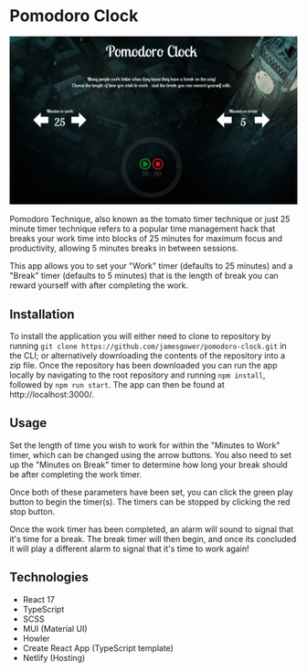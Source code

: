 # Pomodoro Clock

![Pomodoro Clock](pomodoro.png)

Pomodoro Technique, also known as the tomato timer technique or just 25 minute timer technique refers to a popular time management hack that breaks your work time into blocks of 25 minutes for maximum focus and productivity, allowing 5 minutes breaks in between sessions.

This app allows you to set your "Work" timer (defaults to 25 minutes) and a "Break" timer (defaults to 5 minutes) that is the length of break you can reward yourself with after completing the work.

## Installation

To install the application you will either need to clone to repository by running `git clone https://github.com/jamesgower/pomodoro-clock.git` in the CLI; or alternatively downloading the contents of the repository into a zip file. Once the repository has been downloaded you can run the app locally by navigating to the root repository and running `npm install`, followed by `npm run start`. The app can then be found at http://localhost:3000/.
## Usage

Set the length of time you wish to work for within the "Minutes to Work" timer, which can be changed using the arrow buttons. You also need to set up the "Minutes on Break" timer to determine how long your break should be after completing the work timer.

Once both of these parameters have been set, you can click the green play button to begin the timer(s). The timers can be stopped by clicking the red stop button.

Once the work timer has been completed, an alarm will sound to signal that it's time for a break. The break timer will then begin, and once its concluded it will play a different alarm to signal that it's time to work again!

## Technologies

- React 17
- TypeScript
- SCSS
- MUI (Material UI)
- Howler
- Create React App (TypeScript template)
- Netlify (Hosting)